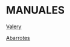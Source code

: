 # MANUALES

[Valery](https://crosmtudio.online/descargas/archivos/manuales/valery)



[Abarrotes](https://cromstudio.online/descargas/archivos/manuales/abarrot/manual-eleventa-punto-de-venta.pdf)
